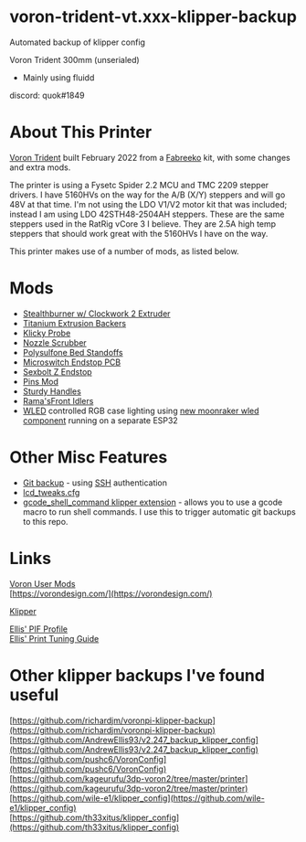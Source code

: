 # voron-trident-vt.xxx-klipper-backup
Automated backup of klipper config

Voron Trident 300mm (unserialed)
- Mainly using fluidd

discord: quok#1849

# About This Printer
[Voron Trident](https://vorondesign.com/voron_trident) built February 2022 from a [Fabreeko](https://fabreeko.com) kit, with some changes and extra mods.

The printer is using a Fysetc Spider 2.2 MCU and TMC 2209 stepper drivers. I have 5160HVs on the way for the A/B (X/Y) steppers and will go 48V at that time. I'm not using the LDO V1/V2 motor kit that was included; instead I am using LDO 42STH48-2504AH steppers. These are the same steppers used in the RatRig vCore 3 I believe. They are 2.5A high temp steppers that should work great with the 5160HVs I have on the way.

This printer makes use of a number of mods, as listed below.

# Mods
- [Stealthburner w/ Clockwork 2 Extruder](https://github.com/VoronDesign/Voron-Afterburner/tree/sb-beta)
- [Titanium Extrusion Backers](https://www.fabreeko.com/products/v2-4-trident-titanium-extrusion-backers)
- [Klicky Probe](https://github.com/jlas1/Klicky-Probe)
- [Nozzle Scrubber](https://github.com/VoronDesign/VoronUsers/tree/master/printer_mods/edwardyeeks/Decontaminator_Purge_Bucket_&_Nozzle_Scrubber)
- [Polysulfone Bed Standoffs](https://www.fabreeko.com/products/voron-v2-4-bed-standoffs-polysulfone)
- [Microswitch Endstop PCB](https://github.com/VoronDesign/VoronUsers/tree/master/printer_mods/randell/Microswitch_Endstop)
- [Sexbolt Z Endstop](https://github.com/VoronDesign/VoronUsers/tree/master/printer_mods/hartk1213/Voron2.4_SexBolt_ZEndstop)
- [Pins Mod](https://github.com/VoronDesign/VoronUsers/tree/master/printer_mods/hartk1213/Voron2.4_Pins_Mod)
- [Sturdy Handles](https://github.com/VoronDesign/VoronUsers/blob/master/printer_mods/jeoje/Sturdy_Handles)
- [Rama'sFront Idlers](https://github.com/Ramalama2/Voron-2-Mods/tree/main/Front_Idlers)
- [WLED](https://kno.wled.ge/) controlled RGB case lighting using [new moonraker wled component](https://moonraker.readthedocs.io/en/latest/configuration/#wled) running on a separate ESP32

# Other Misc Features
- [Git backup](https://github.com/th33xitus/kiauh/wiki/How-to-autocommit-config-changes-to-github%3F) - using [SSH](https://docs.github.com/en/authentication/connecting-to-github-with-ssh) authentication
- [lcd_tweaks.cfg](https://github.com/VoronDesign/Voron-Documentation/blob/4a825a8704a3c8467606f58fb45ac4c377779842/community/howto/alchemyEngine/lcd_tweaks.cfg)  
- [gcode_shell_command klipper extension](https://github.com/th33xitus/kiauh/blob/f231fa9c69191f23277b4e3319f6b675bfa0ee42/resources/gcode_shell_command.py) - allows you to use a gcode macro to run shell commands. I use this to trigger automatic git backups to this repo.

# Links
[Voron User Mods](https://github.com/VoronDesign/VoronUsers/tree/master/printer_mods)  
[https://vorondesign.com/](https://vorondesign.com/)  

[Klipper](https://www.klipper3d.org/)  

[Ellis' PIF Profile](https://github.com/AndrewEllis93/Ellis-PIF-Profile)  
[Ellis' Print Tuning Guide](https://github.com/AndrewEllis93/Print-Tuning-Guide)  

# Other klipper backups I've found useful
[https://github.com/richardjm/voronpi-klipper-backup](https://github.com/richardjm/voronpi-klipper-backup)
[https://github.com/AndrewEllis93/v2.247_backup_klipper_config](https://github.com/AndrewEllis93/v2.247_backup_klipper_config)  
[https://github.com/pushc6/VoronConfig](https://github.com/pushc6/VoronConfig)  
[https://github.com/kageurufu/3dp-voron2/tree/master/printer](https://github.com/kageurufu/3dp-voron2/tree/master/printer)  
[https://github.com/wile-e1/klipper_config](https://github.com/wile-e1/klipper_config)  
[https://github.com/th33xitus/klipper_config](https://github.com/th33xitus/klipper_config)
